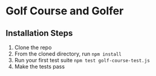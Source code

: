 # Golf Course and Golfer

## Installation Steps

1. Clone the repo
2. From the cloned directory, run `npm install`
3. Run your first test suite `npm test golf-course-test.js` 
4. Make the tests pass